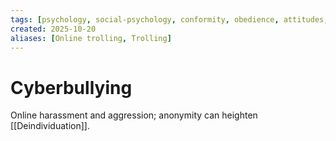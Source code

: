 ```yaml
---
tags: [psychology, social-psychology, conformity, obedience, attitudes, attribution, prejudice, aggression, prosocial]
created: 2025-10-20
aliases: [Online trolling, Trolling]
---
```

# Cyberbullying

Online harassment and aggression; anonymity can heighten [[Deindividuation]].
